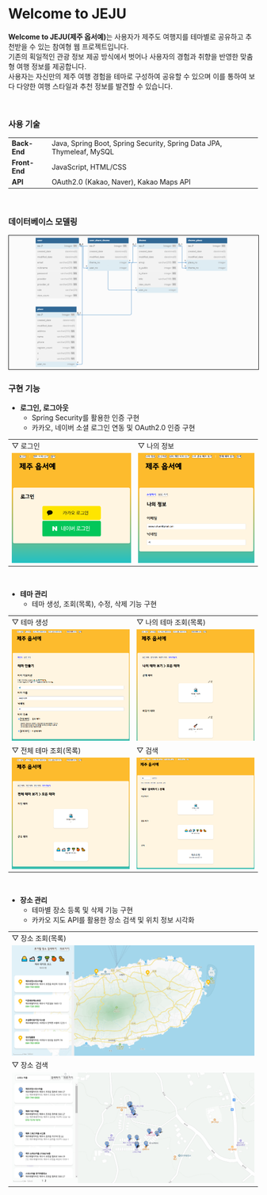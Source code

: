 # Welcome to JEJU
<b>Welcome to JEJU(제주 옵서예)</b>는 사용자가 제주도 여행지를 테마별로 공유하고 추천받을 수 있는 참여형 웹 프로젝트입니다.<br>
기존의 획일적인 관광 정보 제공 방식에서 벗어나 사용자의 경험과 취향을 반영한 맞춤형 여행 정보를 제공합니다.<br>
사용자는 자신만의 제주 여행 경험을 테마로 구성하여 공유할 수 있으며 이를 통하여 보다 다양한 여행 스타일과 추천 정보를 발견할 수 있습니다.

<br>

### 사용 기술
|||
|-|-|
|**Back-End**|Java, Spring Boot, Spring Security, Spring Data JPA, Thymeleaf, MySQL|
|**Front-End**|JavaScript, HTML/CSS|
|**API**|OAuth2.0 (Kakao, Naver), Kakao Maps API|

<br>

### 데이터베이스 모델링
<img src="./images/erd.PNG" style="border: solid 1px">

<br>

### 구현 기능
- **로그인, 로그아웃**
    - Spring Security를 활용한 인증 구현
    - 카카오, 네이버 소셜 로그인 연동 및 OAuth2.0 인증 구현

|||
|-|-|
|▽ 로그인|▽ 나의 정보|
|<img src="./images/user_login.PNG">|<img src="./images/user_my_info.PNG">|

<br>

- **테마 관리**
    - 테마 생성, 조회(목록), 수정, 삭제 기능 구현

|||
|-|-|
|▽ 테마 생성|▽ 나의 테마 조회(목록)|
|<img src="./images/theme_create.PNG">|<img src="./images/theme_my_list.PNG">|
|▽ 전체 테마 조회(목록)|▽ 검색|
|<img src="./images/theme_list.PNG">|<img src="./images/search.PNG">|

<br>

- **장소 관리**
    - 테마별 장소 등록 및 삭제 기능 구현
    - 카카오 지도 API를 활용한 장소 검색 및 위치 정보 시각화

||
|-|
|▽ 장소 조회(목록)|
|<img src="./images/place_list.PNG">|
|▽ 장소 검색|
|<img src="./images/place_search_list.PNG">|
